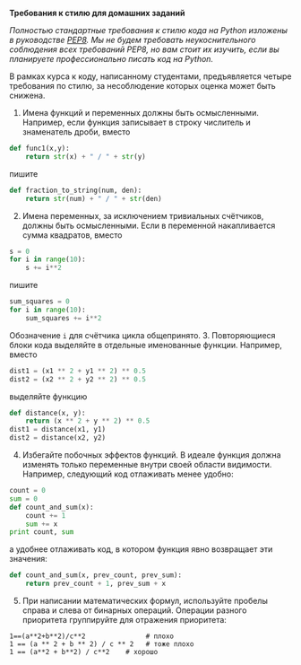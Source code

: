 **Требования к стилю для домашних заданий**

*Полностью стандартные требования к стилю кода на Python изложены в руководстве [PEP8](https://www.python.org/dev/peps/pep-0008/). Мы не будем требовать неукоснительного соблюдения всех требований PEP8, но вам стоит их изучить, если вы планируете профессионально писать код на Python.*

В рамках курса к коду, написанному студентами, предъявляется четыре требования по стилю, за несоблюдение которых оценка может быть снижена.
1. Имена функций и переменных должны быть осмысленными. Например, если функция записывает в строку числитель и знаменатель дроби, вместо
```python
def func1(x,y):
    return str(x) + " / " + str(y)
```
пишите
```python
def fraction_to_string(num, den):
    return str(num) + " / " + str(den)
```
2. Имена переменных, за исключением тривиальных счётчиков, должны быть осмысленными. Если в переменной накапливается сумма квадратов, вместо
```python
s = 0
for i in range(10):
    s += i**2
```
пишите
```python
sum_squares = 0
for i in range(10):
    sum_squares += i**2
```
Обозначение `i` для счётчика цикла общепринято.
3. Повторяющиеся блоки кода выделяйте в отдельные именованные функции. Например, вместо
```python
dist1 = (x1 ** 2 + y1 ** 2) ** 0.5
dist2 = (x2 ** 2 + y2 ** 2) ** 0.5
```
выделяйте функцию
```python
def distance(x, y):
    return (x ** 2 + y ** 2) ** 0.5
dist1 = distance(x1, y1)
dist2 = distance(x2, y2)
```
4. Избегайте побочных эффектов функций. В идеале функция должна изменять только переменные внутри своей области видимости. Например, следующий код отлаживать менее удобно:
```python
count = 0
sum = 0
def count_and_sum(x):
    count += 1
    sum += x
print count, sum
```
а удобнее отлаживать код, в котором функция явно возвращает эти значения:
```python
def count_and_sum(x, prev_count, prev_sum):
    return prev_count + 1, prev_sum + x
```

5. При написании математических формул, используйте пробелы справа и слева от бинарных операций. Операции разного приоритета группируйте для отражения приоритета:
```
1==(a**2+b**2)/c**2               # плохо
1 == (a ** 2 + b ** 2) / c ** 2   # тоже плохо
1 == (a**2 + b**2) / c**2    # хорошо
```

